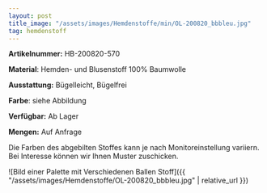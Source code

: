 ```yaml
---
layout: post
title_image: "/assets/images/Hemdenstoffe/min/OL-200820_bbbleu.jpg"
tag: hemdenstoff
---
```


**Artikelnummer:** HB-200820-570

**Material**: Hemden- und Blusenstoff 100% Baumwolle

**Ausstattung:** Bügelleicht, Bügelfrei

**Farbe**: siehe Abbildung

**Verfügbar:** Ab Lager

**Mengen:** Auf Anfrage

Die Farben des abgebilten Stoffes kann je nach Monitoreinstellung variiern. Bei Interesse können wir Ihnen Muster zuschicken.


![Bild einer Palette mit Verschiedenen Ballen Stoff]({{ "/assets/images/Hemdenstoffe/OL-200820_bbbleu.jpg" | relative_url }})


